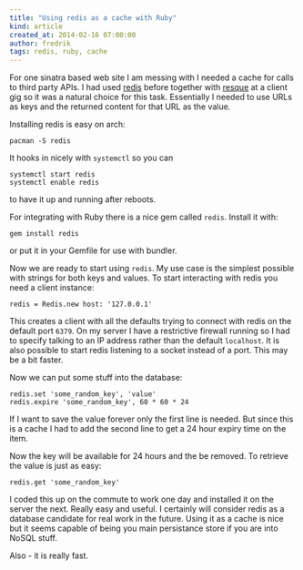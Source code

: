 ```yaml
---
title: "Using redis as a cache with Ruby"
kind: article
created_at: 2014-02-16 07:00:00
author: fredrik
tags: redis, ruby, cache
---
```


For one sinatra based web site I am messing with I needed a cache for calls to third party APIs. I had used [redis](http://redis.io/) before together with [resque](http://resquework.org/) at a client gig so it was a natural choice for this task. Essentially I needed to use URLs as keys and the returned content for that URL as the value.


Installing redis is easy on arch: 

    pacman -S redis 

It hooks in nicely with `systemctl` so you can 

    systemctl start redis
    systemctl enable redis 

to have it up and running after reboots.

For integrating with Ruby there is a nice gem called `redis`. Install it with:

    gem install redis

or put it in your Gemfile for use with bundler.

Now we are ready to start using `redis`. My use case is the simplest possible with strings for both keys and values. To start interacting with redis you need a client instance:

    redis = Redis.new host: '127.0.0.1'

This creates a client with all the defaults trying to connect with redis on the default port `6379`. On my server I have a restrictive firewall running so I had to specify talking to an IP address rather than the default `localhost`. It is also possible to start redis listening to a socket instead of a port. This may be a bit faster.

Now we can put some stuff into the database:

    redis.set 'some_random_key', 'value'
    redis.expire 'some_random_key', 60 * 60 * 24

If I want to save the value forever only the first line is needed. But since this is a cache I had to add the second line to get a 24 hour expiry time on the item.

Now the key will be available for 24 hours and the be removed. To retrieve the value is just as easy:

    redis.get 'some_random_key'

I coded this up on the commute to work one day and installed it on the server the next. Really easy and useful. I certainly will consider redis as a database candidate for real work in the future. Using it as a cache is nice but it seems capable of being you main persistance store if you are into NoSQL stuff.

Also - it is really fast.
